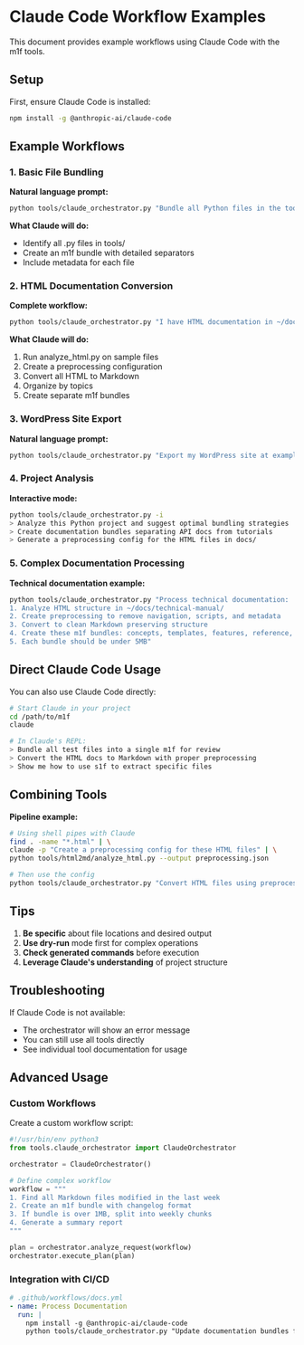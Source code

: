 # Claude Code Workflow Examples

This document provides example workflows using Claude Code with the m1f tools.

## Setup

First, ensure Claude Code is installed:

```bash
npm install -g @anthropic-ai/claude-code
```

## Example Workflows

### 1. Basic File Bundling

**Natural language prompt:**

```bash
python tools/claude_orchestrator.py "Bundle all Python files in the tools directory into a single m1f file with detailed separators"
```

**What Claude will do:**

- Identify all .py files in tools/
- Create an m1f bundle with detailed separators
- Include metadata for each file

### 2. HTML Documentation Conversion

**Complete workflow:**

```bash
python tools/claude_orchestrator.py "I have HTML documentation in ~/docs/html. Please analyze it, create a preprocessing config, convert to Markdown, and create topic-based m1f bundles"
```

**What Claude will do:**

1. Run analyze_html.py on sample files
2. Create a preprocessing configuration
3. Convert all HTML to Markdown
4. Organize by topics
5. Create separate m1f bundles

### 3. WordPress Site Export

**Natural language prompt:**

```bash
python tools/claude_orchestrator.py "Export my WordPress site at example.com to Markdown, organize by categories, and create m1f bundles for each category"
```

### 4. Project Analysis

**Interactive mode:**

```bash
python tools/claude_orchestrator.py -i
> Analyze this Python project and suggest optimal bundling strategies
> Create documentation bundles separating API docs from tutorials
> Generate a preprocessing config for the HTML files in docs/
```

### 5. Complex Documentation Processing

**Technical documentation example:**

```bash
python tools/claude_orchestrator.py "Process technical documentation:
1. Analyze HTML structure in ~/docs/technical-manual/
2. Create preprocessing to remove navigation, scripts, and metadata
3. Convert to clean Markdown preserving structure
4. Create these m1f bundles: concepts, templates, features, reference, installation
5. Each bundle should be under 5MB"
```

## Direct Claude Code Usage

You can also use Claude Code directly:

```bash
# Start Claude in your project
cd /path/to/m1f
claude

# In Claude's REPL:
> Bundle all test files into a single m1f for review
> Convert the HTML docs to Markdown with proper preprocessing
> Show me how to use s1f to extract specific files
```

## Combining Tools

**Pipeline example:**

```bash
# Using shell pipes with Claude
find . -name "*.html" | \
claude -p "Create a preprocessing config for these HTML files" | \
python tools/html2md/analyze_html.py --output preprocessing.json

# Then use the config
python tools/claude_orchestrator.py "Convert HTML files using preprocessing.json config"
```

## Tips

1. **Be specific** about file locations and desired output
2. **Use dry-run** mode first for complex operations
3. **Check generated commands** before execution
4. **Leverage Claude's understanding** of project structure

## Troubleshooting

If Claude Code is not available:

- The orchestrator will show an error message
- You can still use all tools directly
- See individual tool documentation for usage

## Advanced Usage

### Custom Workflows

Create a custom workflow script:

```python
#!/usr/bin/env python3
from tools.claude_orchestrator import ClaudeOrchestrator

orchestrator = ClaudeOrchestrator()

# Define complex workflow
workflow = """
1. Find all Markdown files modified in the last week
2. Create an m1f bundle with changelog format
3. If bundle is over 1MB, split into weekly chunks
4. Generate a summary report
"""

plan = orchestrator.analyze_request(workflow)
orchestrator.execute_plan(plan)
```

### Integration with CI/CD

```yaml
# .github/workflows/docs.yml
- name: Process Documentation
  run: |
    npm install -g @anthropic-ai/claude-code
    python tools/claude_orchestrator.py "Update documentation bundles from changed files"
```

